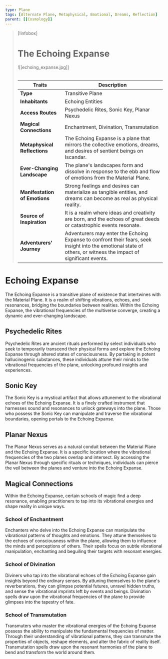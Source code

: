 ```yaml
---
type: Plane
tags: [Alternate Plane, Metaphysical, Emotional, Dreams, Reflection]
parent: [[Cosmology]]
---
```

> [!infobox]
> # The Echoing Expanse
> ![[echoing_expanse.jpg]]
> ######
> | Traits         | Description                                                                                                                           |
> | -------------- | ------------------------------------------------------------------------------------------------------------------------------------- |
> | **Type** | Transitive Plane | 
> | **Inhabitants** | Echoing Entities | 
> | **Access Routes** | Psychedelic Rites, Sonic Key, Planar Nexus | 
> | **Magical Connections** | Enchantment, Divination, Transmutation
> | **Metaphysical Reflections** | The Echoing Expanse is a plane that mirrors the collective emotions, dreams, and desires of sentient beings on Iscandar. |
> | **Ever-Changing Landscape** | The plane's landscapes form and dissolve in response to the ebb and flow of emotions from the Material Plane. |
> | **Manifestation of Emotions** | Strong feelings and desires can materialize as tangible entities, and dreams can become as real as physical reality. |
> | **Source of Inspiration** | It is a realm where ideas and creativity are born, and the echoes of great deeds or catastrophic events resonate. |
> | **Adventurers' Journey** | Adventurers may enter the Echoing Expanse to confront their fears, seek insight into the emotional state of others, or witness the impact of significant events. |
# Echoing Expanse

The Echoing Expanse is a transitive plane of existence that intertwines with the Material Plane. It is a realm of shifting vibrations, echoes, and resonances, bridging the boundaries between realities. Within the Echoing Expanse, the vibrational frequencies of the multiverse converge, creating a dynamic and ever-changing landscape.

## Psychedelic Rites

Psychedelic Rites are ancient rituals performed by select individuals who seek to temporarily transcend their physical forms and explore the Echoing Expanse through altered states of consciousness. By partaking in potent hallucinogenic substances, these individuals attune their minds to the vibrational frequencies of the plane, unlocking profound insights and experiences.

## Sonic Key

The Sonic Key is a mystical artifact that allows attunement to the vibrational echoes of the Echoing Expanse. It is a finely crafted instrument that harnesses sound and resonances to unlock gateways into the plane. Those who possess the Sonic Key can manipulate and traverse the vibrational boundaries, opening portals to the Echoing Expanse.

## Planar Nexus

The Planar Nexus serves as a natural conduit between the Material Plane and the Echoing Expanse. It is a specific location where the vibrational frequencies of the two planes overlap and intersect. By accessing the Planar Nexus through specific rituals or techniques, individuals can pierce the veil between the planes and venture into the Echoing Expanse.

## Magical Connections

Within the Echoing Expanse, certain schools of magic find a deep resonance, enabling practitioners to tap into its vibrational energies and shape reality in unique ways.

### School of Enchantment

Enchanters who delve into the Echoing Expanse can manipulate the vibrational patterns of thoughts and emotions. They attune themselves to the echoes of consciousness within the plane, allowing them to influence the minds and perceptions of others. Their spells focus on subtle vibrational manipulation, enchanting and beguiling their targets with resonant energies.

### School of Divination

Diviners who tap into the vibrational echoes of the Echoing Expanse gain insights beyond the ordinary senses. By attuning themselves to the plane's reverberations, they can glimpse potential futures, unravel hidden truths, and sense the vibrational imprints left by events and beings. Divination spells draw upon the vibrational frequencies of the plane to provide glimpses into the tapestry of fate.

### School of Transmutation

Transmuters who master the vibrational energies of the Echoing Expanse possess the ability to manipulate the fundamental frequencies of matter. Through their understanding of vibrational patterns, they can transmute the properties of objects, reshape elements, and alter the fabric of reality itself. Transmutation spells draw upon the resonant harmonies of the plane to bend and transform the world around them.

